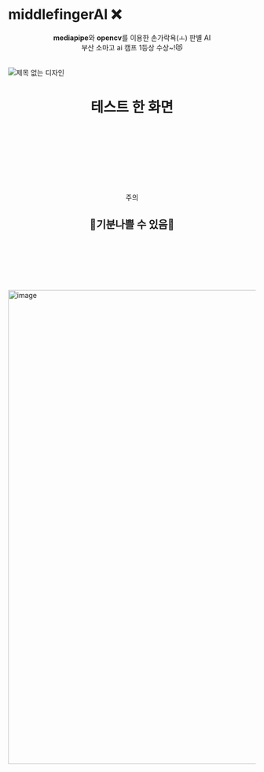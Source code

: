 
# middlefingerAI ❌

<div align = "center"> <b>mediapipe</b>와 <b>opencv</b>를 이용한 손가락욕(ㅗ) 판별 AI </div>

<div align = "center">부산 소마고 ai 캠프 1등상 수상~!😻</div>
<br>


![제목 없는 디자인](https://user-images.githubusercontent.com/80656686/210197015-b827bfb1-5ed4-462b-86c9-d632d898be2b.png)

<h1 align= "center">테스트 한 화면 </h1>
<br>
<br>
<br>
<br>
<br>
<br>
<br>
<br>
<div align= "center">주의</div>
<h2 align= "center">📛기분나쁠 수 있음📛</h2>
<br>
<br>
<br>
<br>
<br>
<br>
<img width="965" alt="image" src="https://user-images.githubusercontent.com/80656686/210197136-b841c04d-454b-4286-8fd7-974ffb2eae39.png">

